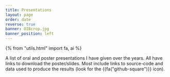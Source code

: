 ```yaml
---
title: Presentations
layout: page
order: date
reverse: true
banner: OIBcrop.jpg
banner_position: left
---
```


{% from "utils.html" import fa, ai %}

A list of oral and poster presentations I have given over the years.  All have
links to download the poster/slides.  Most include links to source-code and
data used to produce the results (look for the {{fa("github-square")}} icon).
